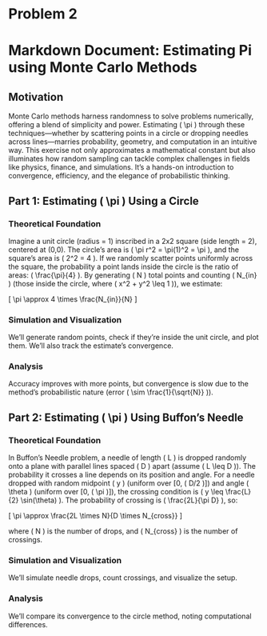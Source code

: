 # Problem 2
# Markdown Document: Estimating Pi using Monte Carlo Methods

## Motivation

Monte Carlo methods harness randomness to solve problems numerically, offering a blend of simplicity and power. Estimating \( \pi \) through these techniques—whether by scattering points in a circle or dropping needles across lines—marries probability, geometry, and computation in an intuitive way. This exercise not only approximates a mathematical constant but also illuminates how random sampling can tackle complex challenges in fields like physics, finance, and simulations. It’s a hands-on introduction to convergence, efficiency, and the elegance of probabilistic thinking.

## Part 1: Estimating \( \pi \) Using a Circle

### Theoretical Foundation

Imagine a unit circle (radius = 1) inscribed in a 2x2 square (side length = 2), centered at (0,0). The circle’s area is \( \pi r^2 = \pi(1)^2 = \pi \), and the square’s area is \( 2^2 = 4 \). If we randomly scatter points uniformly across the square, the probability a point lands inside the circle is the ratio of areas: \( \frac{\pi}{4} \). By generating \( N \) total points and counting \( N_{in} \) (those inside the circle, where \( x^2 + y^2 \leq 1 \)), we estimate:

\[
\pi \approx 4 \times \frac{N_{in}}{N}
\]

### Simulation and Visualization

We’ll generate random points, check if they’re inside the unit circle, and plot them. We’ll also track the estimate’s convergence.

### Analysis

Accuracy improves with more points, but convergence is slow due to the method’s probabilistic nature (error \( \sim \frac{1}{\sqrt{N}} \)).

## Part 2: Estimating \( \pi \) Using Buffon’s Needle

### Theoretical Foundation

In Buffon’s Needle problem, a needle of length \( L \) is dropped randomly onto a plane with parallel lines spaced \( D \) apart (assume \( L \leq D \)). The probability it crosses a line depends on its position and angle. For a needle dropped with random midpoint \( y \) (uniform over [0, \( D/2 \)]) and angle \( \theta \) (uniform over [0, \( \pi \)]), the crossing condition is \( y \leq \frac{L}{2} \sin(\theta) \). The probability of crossing is \( \frac{2L}{\pi D} \), so:

\[
\pi \approx \frac{2L \times N}{D \times N_{cross}}
\]

where \( N \) is the number of drops, and \( N_{cross} \) is the number of crossings.

### Simulation and Visualization

We’ll simulate needle drops, count crossings, and visualize the setup.

### Analysis

We’ll compare its convergence to the circle method, noting computational differences.
